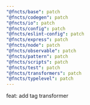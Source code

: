 ```yaml
---
"@fncts/base": patch
"@fncts/codegen": patch
"@fncts/io": patch
"@fncts/config": patch
"@fncts/eslint-config": patch
"@fncts/express": patch
"@fncts/node": patch
"@fncts/observable": patch
"@fncts/pattern": patch
"@fncts/scripts": patch
"@fncts/test": patch
"@fncts/transformers": patch
"@fncts/typelevel": patch
---
```


feat: add tag transformer
